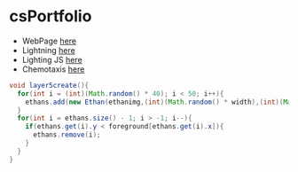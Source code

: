 # csPortfolio

* WebPage [here]()
* Lightning [here]()
* Lighting JS [here]()
* Chemotaxis [here](https://cridlebaughg.github.io/chemotaxis4/)

```Java
void layer5create(){
  for(int i = (int)(Math.random() * 40); i < 50; i++){
    ethans.add(new Ethan(ethanimg,(int)(Math.random() * width),(int)(Math.random()*height)));
  }
  for(int i = ethans.size() - 1; i > -1; i--){
    if(ethans.get(i).y < foreground[ethans.get(i).x]){
      ethans.remove(i);
    }
  }
}
```
